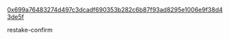 [0x699a76483274d497c3dcadf690353b282c6b87f93ad8295e1006e9f38d43de5f](https://holesky.etherscan.io/tx/0x699a76483274d497c3dcadf690353b282c6b87f93ad8295e1006e9f38d43de5f)

restake-confirm